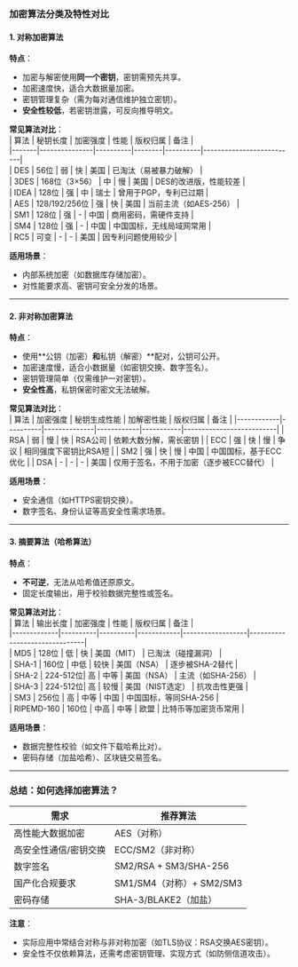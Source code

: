 ### 加密算法分类及特性对比  

#### **1. 对称加密算法**  
**特点**：  
- 加密与解密使用**同一个密钥**，密钥需预先共享。  
- 加密速度快，适合大数据量加密。  
- 密钥管理复杂（需为每对通信维护独立密钥）。  
- **安全性较低**，若密钥泄露，可反向推导明文。  

**常见算法对比**：  
| 算法  | 秘钥长度       | 加密强度 | 性能   | 版权归属 | 备注                     |  
|-------|---------------|----------|--------|----------|--------------------------|  
| DES   | 56位          | 弱       | 快     | 美国     | 已淘汰（易被暴力破解）    |  
| 3DES  | 168位（3×56） | 中       | 慢     | 美国     | DES的改进版，性能较差     |  
| IDEA  | 128位         | 强       | 中     | 瑞士     | 曾用于PGP，专利已过期     |  
| AES   | 128/192/256位 | 强       | 快     | 美国     | 当前主流（如AES-256）     |  
| SM1   | 128位         | 强       | -      | 中国     | 商用密码，需硬件支持       |  
| SM4   | 128位         | 强       | -      | 中国     | 中国国标，无线局域网常用   |  
| RC5   | 可变          | -        | -      | 美国     | 因专利问题使用较少         |  

**适用场景**：  
- 内部系统加密（如数据库存储加密）。  
- 对性能要求高、密钥可安全分发的场景。  

---

#### **2. 非对称加密算法**  
**特点**：  
- 使用**公钥（加密）**和**私钥（解密）**配对，公钥可公开。  
- 加密速度慢，适合小数据量（如密钥交换、数字签名）。  
- 密钥管理简单（仅需维护一对密钥）。  
- **安全性高**，私钥保密时密文无法破解。  

**常见算法对比**：  
| 算法       | 加密强度 | 秘钥生成性能 | 加解密性能 | 版权归属  | 备注                     |
|------------|----------|--------------|------------|-----------|--------------------------|
| RSA        | 弱       | 慢           | 快         | RSA公司   | 依赖大数分解，需长密钥    |
| ECC        | 强       | 快           | 慢         | 争议      | 相同强度下密钥比RSA短     |
| SM2        | 强       | 快           | 慢         | 中国      | 中国国标，基于ECC优化     |
| DSA        | -        | -            | -          | 美国      | 仅用于签名，不用于加密（逐步被ECC替代） |

**适用场景**：  
- 安全通信（如HTTPS密钥交换）。  
- 数字签名、身份认证等高安全性需求场景。  

---

#### **3. 摘要算法（哈希算法）**  
**特点**：  
- **不可逆**，无法从哈希值还原原文。  
- 固定长度输出，用于校验数据完整性或签名。  

**常见算法对比**：  
| 算法        | 输出长度  | 加密强度 | 性能       | 版权归属         | 备注                          |  
|-------------|----------|----------|------------|------------------|-------------------------------|  
| MD5         | 128位    | 低       | 快         | 美国（MIT）      | 已淘汰（碰撞漏洞）            |  
| SHA-1       | 160位    | 中低     | 较快       | 美国（NSA）      | 逐步被SHA-2替代               |  
| SHA-2       | 224-512位| 高       | 中等       | 美国（NSA）      | 主流（如SHA-256）             |  
| SHA-3       | 224-512位| 高       | 较慢       | 美国（NIST选定） | 抗攻击性更强                  |  
| SM3         | 256位    | 高       | 中等       | 中国             | 中国国标，等同SHA-256         |  
| RIPEMD-160  | 160位    | 中高     | 中等       | 欧盟             | 比特币等加密货币常用          |  

**适用场景**：  
- 数据完整性校验（如文件下载哈希比对）。  
- 密码存储（加盐哈希）、区块链交易签名。  

---

### **总结：如何选择加密算法？**  
| **需求**               | **推荐算法**                |  
|------------------------|----------------------------|  
| 高性能大数据加密       | AES（对称）                |  
| 高安全性通信/密钥交换  | ECC/SM2（非对称）          |  
| 数字签名               | SM2/RSA + SM3/SHA-256      |  
| 国产化合规要求         | SM1/SM4（对称）+ SM2/SM3  |  
| 密码存储               | SHA-3/BLAKE2（加盐）       |  

**注意**：  
- 实际应用中常结合对称与非对称加密（如TLS协议：RSA交换AES密钥）。  
- 安全性不仅依赖算法，还需考虑密钥管理、实现方式（如防侧信道攻击）。